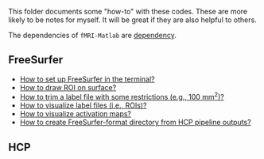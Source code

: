This folder documents some "how-to" with these codes. These are more likely to be notes for myself. It will be great if they are also helpful to others.

The dependencies of `fMRI-Matlab` are [dependency](dependency.md).

## FreeSurfer
- [How to set up FreeSurfer in the terminal?](fs_setup.md)
- [How to draw ROI on surface?](draw_surface_roi.md)
- [How to trim a label file with some restrictions (e.g., 100 mm<sup>2</sup>)?](trim_label.md)
- [How to visualize label files (i.e., ROIs)?](visualize_label.md)
- [How to visualize activation maps?](visualize_activation.md)
- [How to create FreeSurfer-format directory from HCP pipeline outputs?](fs_from_hcp.md)

## HCP

